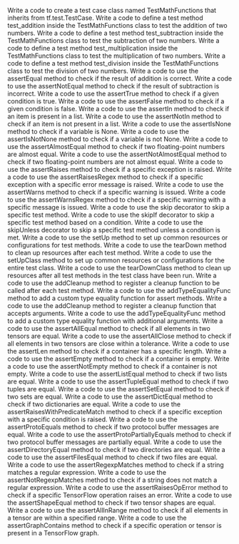 Write a code to create a test case class named TestMathFunctions that inherits from tf.test.TestCase.
Write a code to define a test method test_addition inside the TestMathFunctions class to test the addition of two numbers.
Write a code to define a test method test_subtraction inside the TestMathFunctions class to test the subtraction of two numbers.
Write a code to define a test method test_multiplication inside the TestMathFunctions class to test the multiplication of two numbers.
Write a code to define a test method test_division inside the TestMathFunctions class to test the division of two numbers.
Write a code to use the assertEqual method to check if the result of addition is correct.
Write a code to use the assertNotEqual method to check if the result of subtraction is incorrect.
Write a code to use the assertTrue method to check if a given condition is true.
Write a code to use the assertFalse method to check if a given condition is false.
Write a code to use the assertIn method to check if an item is present in a list.
Write a code to use the assertNotIn method to check if an item is not present in a list.
Write a code to use the assertIsNone method to check if a variable is None.
Write a code to use the assertIsNotNone method to check if a variable is not None.
Write a code to use the assertAlmostEqual method to check if two floating-point numbers are almost equal.
Write a code to use the assertNotAlmostEqual method to check if two floating-point numbers are not almost equal.
Write a code to use the assertRaises method to check if a specific exception is raised.
Write a code to use the assertRaisesRegex method to check if a specific exception with a specific error message is raised.
Write a code to use the assertWarns method to check if a specific warning is issued.
Write a code to use the assertWarnsRegex method to check if a specific warning with a specific message is issued.
Write a code to use the skip decorator to skip a specific test method.
Write a code to use the skipIf decorator to skip a specific test method based on a condition.
Write a code to use the skipUnless decorator to skip a specific test method unless a condition is met.
Write a code to use the setUp method to set up common resources or configurations for test methods.
Write a code to use the tearDown method to clean up resources after each test method.
Write a code to use the setUpClass method to set up common resources or configurations for the entire test class.
Write a code to use the tearDownClass method to clean up resources after all test methods in the test class have been run.
Write a code to use the addCleanup method to register a cleanup function to be called after each test method.
Write a code to use the addTypeEqualityFunc method to add a custom type equality function for assert methods.
Write a code to use the addCleanup method to register a cleanup function that accepts arguments.
Write a code to use the addTypeEqualityFunc method to add a custom type equality function with additional arguments.
Write a code to use the assertAllEqual method to check if all elements in two tensors are equal.
Write a code to use the assertAllClose method to check if all elements in two tensors are close within a tolerance.
Write a code to use the assertLen method to check if a container has a specific length.
Write a code to use the assertEmpty method to check if a container is empty.
Write a code to use the assertNotEmpty method to check if a container is not empty.
Write a code to use the assertListEqual method to check if two lists are equal.
Write a code to use the assertTupleEqual method to check if two tuples are equal.
Write a code to use the assertSetEqual method to check if two sets are equal.
Write a code to use the assertDictEqual method to check if two dictionaries are equal.
Write a code to use the assertRaisesWithPredicateMatch method to check if a specific exception with a specific condition is raised.
Write a code to use the assertProtoEquals method to check if two protocol buffer messages are equal.
Write a code to use the assertProtoPartiallyEquals method to check if two protocol buffer messages are partially equal.
Write a code to use the assertDirectoryEqual method to check if two directories are equal.
Write a code to use the assertFilesEqual method to check if two files are equal.
Write a code to use the assertRegexpMatches method to check if a string matches a regular expression.
Write a code to use the assertNotRegexpMatches method to check if a string does not match a regular expression.
Write a code to use the assertRaisesOpError method to check if a specific TensorFlow operation raises an error.
Write a code to use the assertShapeEqual method to check if two tensor shapes are equal.
Write a code to use the assertAllInRange method to check if all elements in a tensor are within a specified range.
Write a code to use the assertGraphContains method to check if a specific operation or tensor is present in a TensorFlow graph.